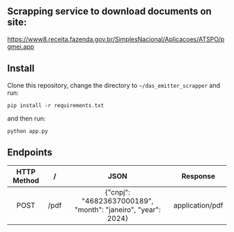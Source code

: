 ## Scrapping service to download documents on site:  
https://www8.receita.fazenda.gov.br/SimplesNacional/Aplicacoes/ATSPO/pgmei.app

## Install
Clone this repository, change the directory to ```~/das_emitter_scrapper``` and run:
```
pip install -r requirements.txt
```
and then run:
```
python app.py
```

## Endpoints
| **HTTP Method** |    **/**    |                                 JSON                                 |             Response             |
|:---------------:|:-----------:|:--------------------------------------------------------------------:|----------------------------------|
|       POST      |   /pdf      |     {"cnpj": "46823637000189", "month": "janeiro", "year": 2024}     |         application/pdf          |
